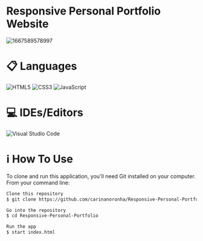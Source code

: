 # Responsive Personal Portfolio Website

![1667589578997](https://user-images.githubusercontent.com/113940626/200402491-375ac054-a41d-4307-a51d-9e8c3f7b6643.jpg)

 
# 📋 Languages
 
![HTML5](https://img.shields.io/badge/html5-%23E34F26.svg?style=for-the-badge&logo=html5&logoColor=white)
![CSS3](https://img.shields.io/badge/css3-%231572B6.svg?style=for-the-badge&logo=css3&logoColor=white)
![JavaScript](https://img.shields.io/badge/javascript-%23323330.svg?style=for-the-badge&logo=javascript&logoColor=%23F7DF1E)

# 💻 IDEs/Editors

![Visual Studio Code](https://img.shields.io/badge/Visual%20Studio%20Code-0078d7.svg?style=for-the-badge&logo=visual-studio-code&logoColor=white)



# ℹ️ How To Use
To clone and run this application, you'll need Git installed on your computer. From your command line:

```html  
Clone this repository
$ git clone https://github.com/carinanoronha/Responsive-Personal-Portfolio

Go into the repository
$ cd Responsive-Personal-Portfolio

Run the app
$ start index.html
```


